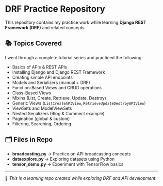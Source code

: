 # DRF Practice Repository

This repository contains my practice work while learning **Django REST Framework (DRF)** and related concepts.

## 📚 Topics Covered

I went through a complete tutorial series and practiced the following:

* Basics of APIs & REST APIs
* Installing Django and Django REST Framework
* Creating simple API endpoints
* Models and Serializers (manual + DRF)
* Function-Based Views and CRUD operations
* Class-Based Views
* Mixins (List, Create, Retrieve, Update, Destroy)
* Generic Views (`ListCreateAPIView`, `RetrieveUpdateDestroyAPIView`)
* ViewSets and ModelViewSets
* Nested Serializers (Blog & Comment example)
* Pagination (global & custom)
* Filtering, Searching, Ordering

## 🗂️ Files in Repo

* **broadcasting.py** → Practice on API broadcasting concepts
* **dataexplore.py** → Exploring datasets using Python
* **tensor_demo.py** → Experiment with TensorFlow basics
---

🔧 *This is a learning repo created while exploring DRF and API development.*
